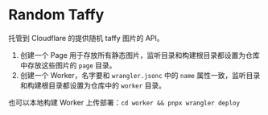 # Random Taffy

托管到 Cloudflare 的提供随机 taffy 图片的 API。

1. 创建一个 Page 用于存放所有静态图片，监听目录和构建根目录都设置为仓库中存放这些图片的 `page` 目录。
2. 创建一个 Worker，名字要和 `wrangler.jsonc` 中的 `name` 属性一致，监听目录和构建根目录都设置为仓库中的 `worker` 目录。

也可以本地构建 Worker 上传部署：`cd worker && pnpx wrangler deploy`
